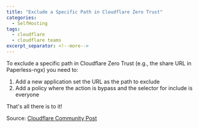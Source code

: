```yaml
---
title: "Exclude a Specific Path in Cloudflare Zero Trust"
categories:
  - SelfHosting
tags:
  - cloudflare
  - cloudflare teams
excerpt_separator: <!--more-->
---
```


To exclude a specific path in Cloudflare Zero Trust (e.g., the share URL in Paperless-ngx) you need to:<!--more-->

1. Add a new application set the URL as the path to exclude
2. Add a policy where the action is bypass and the selector for include is everyone

That's all there is to it!

Source: [Cloudflare Community Post](https://community.cloudflare.com/t/cloudflare-access-exclude-path-from-authentication/204893)
